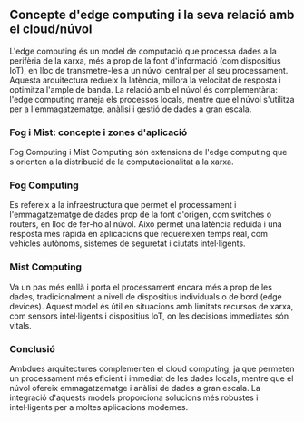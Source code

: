 
## Concepte d'edge computing i la seva relació amb el cloud/núvol

L'edge computing és un model de computació que processa dades a la perifèria de la xarxa, més a prop de la font d'informació (com dispositius IoT), en lloc de transmetre-les a un núvol central per al seu processament. Aquesta arquitectura redueix la latència, millora la velocitat de resposta i optimitza l'ample de banda. La relació amb el núvol és complementària: l'edge computing maneja els processos locals, mentre que el núvol s'utilitza per a l'emmagatzematge, anàlisi i gestió de dades a gran escala.

### Fog i Mist: concepte i zones d'aplicació

Fog Computing i Mist Computing són extensions de l'edge computing que s'orienten a la distribució de la computacionalitat a la xarxa.

### Fog Computing
Es refereix a la infraestructura que permet el processament i l'emmagatzematge de dades prop de la font d'origen, com switches o routers, en lloc de fer-ho al núvol. Això permet una latència reduïda i una resposta més ràpida en aplicacions que requereixen temps real, com vehicles autònoms, sistemes de seguretat i ciutats intel·ligents.

### Mist Computing
Va un pas més enllà i porta el processament encara més a prop de les dades, tradicionalment a nivell de dispositius individuals o de bord (edge devices). Aquest model és útil en situacions amb limitats recursos de xarxa, com sensors intel·ligents i dispositius IoT, on les decisions immediates són vitals.

### Conclusió
Ambdues arquitectures complementen el cloud computing, ja que permeten un processament més eficient i immediat de les dades locals, mentre que el núvol ofereix emmagatzematge i anàlisi de dades a gran escala. La integració d'aquests models proporciona solucions més robustes i intel·ligents per a moltes aplicacions modernes.

